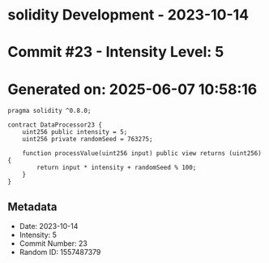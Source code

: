 ﻿# solidity Development - 2023-10-14
# Commit #23 - Intensity Level: 5
# Generated on: 2025-06-07 10:58:16
```solidity
pragma solidity ^0.8.0;

contract DataProcessor23 {
    uint256 public intensity = 5;
    uint256 private randomSeed = 763275;

    function processValue(uint256 input) public view returns (uint256) {
        return input * intensity + randomSeed % 100;
    }
}
```
## Metadata
- Date: 2023-10-14
- Intensity: 5
- Commit Number: 23
- Random ID: 1557487379
